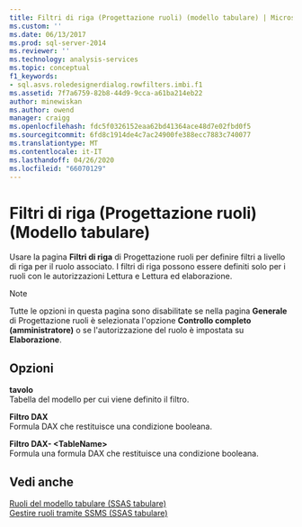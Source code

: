 ```yaml
---
title: Filtri di riga (Progettazione ruoli) (modello tabulare) | Microsoft Docs
ms.custom: ''
ms.date: 06/13/2017
ms.prod: sql-server-2014
ms.reviewer: ''
ms.technology: analysis-services
ms.topic: conceptual
f1_keywords:
- sql.asvs.roledesignerdialog.rowfilters.imbi.f1
ms.assetid: 7f7a6759-82b8-44d9-9cca-a61ba214eb22
author: minewiskan
ms.author: owend
manager: craigg
ms.openlocfilehash: fdc5f0326152eaa62bd41364ace48d7e02fbd0f5
ms.sourcegitcommit: 6fd8c1914de4c7ac24900fe388ecc7883c740077
ms.translationtype: MT
ms.contentlocale: it-IT
ms.lasthandoff: 04/26/2020
ms.locfileid: "66070129"
---
```

# <a name="row-filters-role-designertabular-model"></a>Filtri di riga (Progettazione ruoli)(Modello tabulare)
  Usare la pagina **Filtri di riga** di Progettazione ruoli per definire filtri a livello di riga per il ruolo associato. I filtri di riga possono essere definiti solo per i ruoli con le autorizzazioni Lettura e Lettura ed elaborazione.  
  
> [!NOTE]  
>  Tutte le opzioni in questa pagina sono disabilitate se nella pagina **Generale** di Progettazione ruoli è selezionata l'opzione **Controllo completo (amministratore)** o se l'autorizzazione del ruolo è impostata su **Elaborazione**.  
  
## <a name="options"></a>Opzioni  
 **tavolo**  
 Tabella del modello per cui viene definito il filtro.  
  
 **Filtro DAX**  
 Formula DAX che restituisce una condizione booleana.  
  
 **Filtro DAX- \<TableName>**  
 Formula una formula DAX che restituisce una condizione booleana.  
  
## <a name="see-also"></a>Vedi anche  
 [Ruoli del modello tabulare &#40;SSAS tabulare&#41;](tabular-models/roles-ssas-tabular.md)   
 [Gestire ruoli tramite SSMS &#40;SSAS tabulare&#41;](tabular-models/manage-roles-by-using-ssms-ssas-tabular.md)  
  
  
